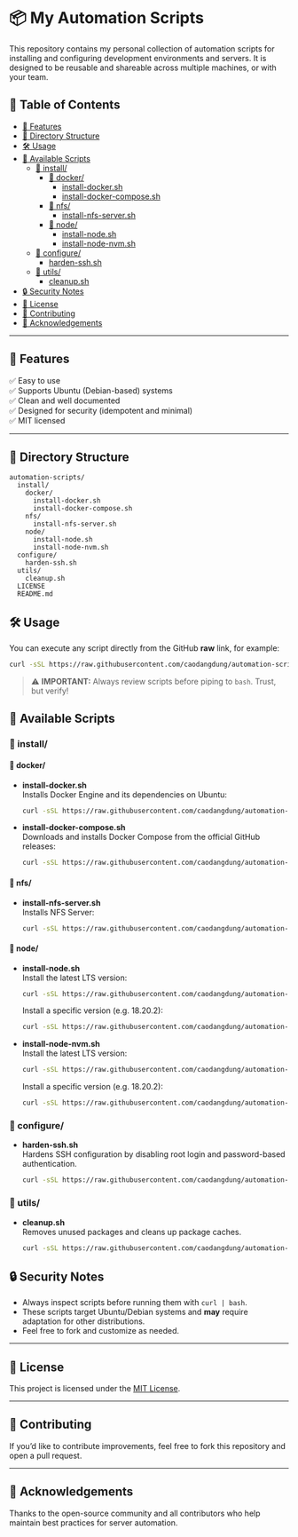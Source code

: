 # 📦 My Automation Scripts

This repository contains my personal collection of automation scripts for installing and configuring development environments and servers. It is designed to be reusable and shareable across multiple machines, or with your team.

## 📑 Table of Contents

- [🚀 Features](#🚀-features)
- [📂 Directory Structure](#📂-directory-structure)
- [🛠️ Usage](#🛠️-usage)
- [📜 Available Scripts](#📜-available-scripts)
  - [📁 install/](#📁-install)
    - [📂 docker/](#📂-docker)
        - [install-docker.sh](#install-docker-sh)  
        - [install-docker-compose.sh](#install-docker-compose-sh)
    - [📂 nfs/](#📂-nfs)
        - [install-nfs-server.sh](#install-nfs-server-sh) 
    - [📂 node/](#📂-node)
        - [install-node.sh](#install-node-sh)
        - [install-node-nvm.sh](#install-node-nvm-sh)  
  - [📁 configure/](#📁-configure)
    - [harden-ssh.sh](#harden-ssh.sh)
  - [📁 utils/](#📁-utils)
    - [cleanup.sh](#cleanup.sh)
- [🔒 Security Notes](#🔒-security-notes)
- [📄 License](#📄-license)
- [🤝 Contributing](#🤝-contributing)
- [🙏 Acknowledgements](#🙏-acknowledgements)

---

## 🚀 Features

✅ Easy to use  
✅ Supports Ubuntu (Debian-based) systems  
✅ Clean and well documented  
✅ Designed for security (idempotent and minimal)  
✅ MIT licensed  

---

## 📂 Directory Structure

```plaintext
automation-scripts/
  install/
    docker/
      install-docker.sh
      install-docker-compose.sh
    nfs/
      install-nfs-server.sh
    node/
      install-node.sh
      install-node-nvm.sh
  configure/
    harden-ssh.sh
  utils/
    cleanup.sh
  LICENSE
  README.md
```
## 🛠️ Usage

You can execute any script directly from the GitHub **raw** link, for example:

```bash
curl -sSL https://raw.githubusercontent.com/caodangdung/automation-scripts/main/install/install-docker.sh | bash
```

> ⚠️ **IMPORTANT:** Always review scripts before piping to `bash`. Trust, but verify!

## 📜 Available Scripts

### 📁 install/

#### 📂 docker/

<a id="install-docker-sh"></a>
- **install-docker.sh**  
  Installs Docker Engine and its dependencies on Ubuntu:
  ```bash
  curl -sSL https://raw.githubusercontent.com/caodangdung/automation-scripts/main/install/docker/install-docker.sh | bash
  ```

<a id="install-docker-compose-sh"></a>
- **install-docker-compose.sh**  
  Downloads and installs Docker Compose from the official GitHub releases:
  ```bash
  curl -sSL https://raw.githubusercontent.com/caodangdung/automation-scripts/main/install/docker/install-docker-compose.sh | bash
  ```

#### 📂 nfs/

<a id="install-nfs-server-sh"></a>
- **install-nfs-server.sh**  
  Installs NFS Server:
  ```bash
  curl -sSL https://raw.githubusercontent.com/caodangdung/automation-scripts/main/install/nfs/install-nfs-server.sh | bash
  ```

#### 📂 node/

<a id="install-node-sh"></a>
- **install-node.sh**  
  Install the latest LTS version:
  ```bash
  curl -sSL https://raw.githubusercontent.com/caodangdung/automation-scripts/main/install/node/install-node.sh | bash
  ```
  Install a specific version (e.g. 18.20.2):
  ```bash
  curl -sSL https://raw.githubusercontent.com/caodangdung/automation-scripts/main/install/node/install-node.sh | bash -s 18.20.2
  ```
<a id="install-node-nvm-sh"></a>
- **install-node-nvm.sh**  
  Install the latest LTS version:
  ```bash
  curl -sSL https://raw.githubusercontent.com/caodangdung/automation-scripts/main/install/node/install-node-nvm.sh | bash
  ```
  Install a specific version (e.g. 18.20.2):
  ```bash
  curl -sSL https://raw.githubusercontent.com/caodangdung/automation-scripts/main/install/node/install-node-nvm.sh | bash -s 18.20.2
  ```

### 📁 configure/

<a id="harden-ssh.sh"></a>
- **harden-ssh.sh**  
  Hardens SSH configuration by disabling root login and password-based authentication.
  ```bash
  curl -sSL https://raw.githubusercontent.com/caodangdung/automation-scripts/main/configure/harden-ssh.sh | sudo bash
  ```

### 📁 utils/

<a id="cleanup.sh"></a>
- **cleanup.sh**  
  Removes unused packages and cleans up package caches.
  ```bash
  curl -sSL https://raw.githubusercontent.com/caodangdung/automation-scripts/main/utils/cleanup.sh | sudo bash
  ```

## 🔒 Security Notes

- Always inspect scripts before running them with `curl | bash`.  
- These scripts target Ubuntu/Debian systems and **may** require adaptation for other distributions.  
- Feel free to fork and customize as needed.

---

## 📄 License

This project is licensed under the [MIT License](LICENSE).

---

## 🤝 Contributing

If you’d like to contribute improvements, feel free to fork this repository and open a pull request.

---

## 🙏 Acknowledgements

Thanks to the open-source community and all contributors who help maintain best practices for server automation.
